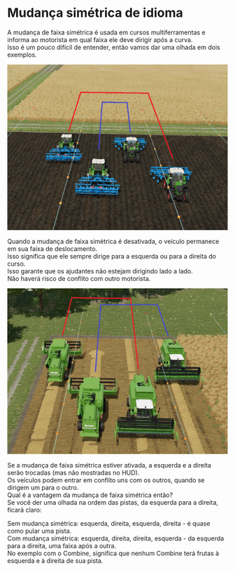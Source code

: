 # Mudança simétrica de idioma
  
A mudança de faixa simétrica é usada em cursos multiferramentas e informa ao motorista em qual faixa ele deve dirigir após a curva.  
Isso é um pouco difícil de entender, então vamos dar uma olhada em dois exemplos.  


![Image](../assets/images/regularchange_0_0_1020_765.png)

  
Quando a mudança de faixa simétrica é desativada, o veículo permanece em sua faixa de deslocamento.  
Isso significa que ele sempre dirige para a esquerda ou para a direita do curso.  
Isso garante que os ajudantes não estejam dirigindo lado a lado.  
Não haverá risco de conflito com outro motorista.  


![Image](../assets/images/symetricchange_0_0_1020_765.png)

  
Se a mudança de faixa simétrica estiver ativada, a esquerda e a direita serão trocadas (mas não mostradas no HUD).  
Os veículos podem entrar em conflito uns com os outros, quando se dirigem um para o outro.  
Qual é a vantagem da mudança de faixa simétrica então?  
Se você der uma olhada na ordem das pistas, da esquerda para a direita, ficará claro:  

Sem mudança simétrica: esquerda, direita, esquerda, direita - é quase como pular uma pista.  
Com mudança simétrica: esquerda, direita, direita, esquerda - da esquerda para a direita, uma faixa após a outra.  
No exemplo com o Combine, significa que nenhum Combine terá frutas à esquerda e à direita de sua pista.  


